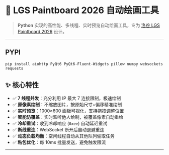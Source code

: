 # 🎨 LGS Paintboard 2026 自动绘画工具

> **Python** 实现的高性能、多线程、实时预览自动绘画工具，专为 [洛谷 LGS Paintboard 2026](https://paintboard.luogu.me) 设计。

---

## PYPI

`pip install aiohttp PyQt6 PyQt6-Fluent-Widgets pillow numpy websockets requests`

## ✨ 核心特性

- ✅ **7 线程并发**：充分利用 IP 最大 7 连接限制，极速绘制
- ✅ **原像素绘制**：不缩放图片，按原始尺寸+偏移精准绘制
- ✅ **实时预览**：1000×600 画板可视化，支持拖拽调整位置
- ✅ **智能防覆盖**：实时监听他人绘制，被覆盖像素自动重绘
- ✅ **冷却重试**：收到冷却响应 (`0xee`) 自动延迟重试
- ✅ **断线重连**：WebSocket 断开后自动退避重连
- ✅ **动态负载均衡**：空闲线程自动从其他队列偷取任务
- ✅ **粘包优化**：每 10ms 批量发送，避免触发限流

---


